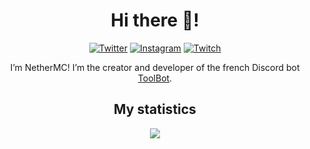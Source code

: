 <h1 align="center">Hi there 👋!</h1>

<div align="center">
  <a href="https://twitter.com/NetherMCtv"><img src="https://img.shields.io/badge/Twitter-%40NetherMCtv-blue?style=for-the-badge&logo=twitter" alt="Twitter" /></a>
  <a href="https://instagram.com/endermctv"><img src="https://img.shields.io/badge/Instagram-%40endermctv-orange?style=for-the-badge&logo=instagram" alt="Instagram" /></a>
  <a href="https://www.twitch.com/endermctv"><img src="https://img.shields.io/badge/Twitch-%40endermctv-purple?style=for-the-badge&logo=twitch" alt="Twitch" /></a>
</div>

<!--
**endermctv/endermctv** is a ✨ _special_ ✨ repository because its `README.md` (this file) appears on your GitHub profile.

Here are some ideas to get you started:

- 🔭 I’m currently working on ...
- 🌱 I’m currently learning ...
- 👯 I’m looking to collaborate on ...
- 🤔 I’m looking for help with ...
- 💬 Ask me about ...
- 📫 How to reach me: ...
- 😄 Pronouns: ...
- ⚡ Fun fact: ...
-->

<p align="center">I’m NetherMC! I’m the creator and developer of the french Discord bot <a href="https://github.com/ToolBotDiscord">ToolBot</a>.</p>

<h2 align="center">My statistics</h2>

<p align="center"><img src="https://github-readme-stats.vercel.app/api?username=NetherMCtv&theme=dark&show_icons=true" /></p>
